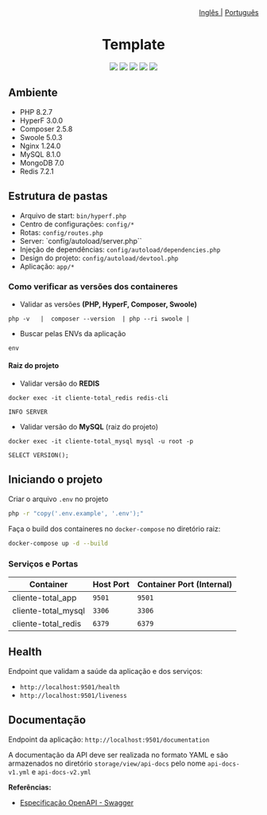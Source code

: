 <div align='right'>
    <a href="./README.md">Inglês |</a>
    <a href="./PORTUGUESE.md">Português</a>
</div>

<div align='center'>
    <h1>Template</h1>
    <a href="https://www.linkedin.com/in/leonardo-akio/" target="_blank"><img src="https://img.shields.io/badge/LinkedIn%20-blue?style=flat&logo=linkedin&labelColor=blue" target="_blank"></a> 
    <img src="https://img.shields.io/badge/version-v0.1-blue"/>
    <img src="https://img.shields.io/github/contributors/akioleo/MoneyTransaction_v2"/>
    <img src="https://img.shields.io/github/stars/akioleo/MoneyTransaction_v2?style=sociale"/>
    <img src="https://img.shields.io/github/forks/akioleo/MoneyTransaction_v2?style=social"/>
</div>

## Ambiente
- PHP 8.2.7
- HyperF 3.0.0
- Composer 2.5.8
- Swoole 5.0.3
- Nginx 1.24.0
- MySQL 8.1.0
- MongoDB 7.0
- Redis 7.2.1

## Estrutura de pastas
- Arquivo de start: `bin/hyperf.php`
- Centro de configurações: `config/*`
- Rotas: `config/routes.php`
- Server: `config/autoload/server.php``
- Injeção de dependências: `config/autoload/dependencies.php`
- Design do projeto: `config/autoload/devtool.php`
- Aplicação: `app/*`

### Como verificar as versões dos containeres

- Validar as versões **(PHP, HyperF, Composer, Swoole)**
```
php -v   |  composer --version  | php --ri swoole | 
```

- Buscar pelas ENVs da aplicação
```
env
```
#### Raiz do projeto
- Validar versão do **REDIS** 
```
docker exec -it cliente-total_redis redis-cli
```
```
INFO SERVER
```
- Validar versão do **MySQL** (raiz do projeto)
```
docker exec -it cliente-total_mysql mysql -u root -p 
```
```
SELECT VERSION();
```

## Iniciando o projeto
Criar o arquivo `.env` no projeto
```bash
php -r "copy('.env.example', '.env');"
```    
Faça o build dos containeres no `docker-compose` no diretório raiz:
```bash
docker-compose up -d --build
```


### Serviços e Portas

| Container              | Host Port | Container Port (Internal) |
| ---------------------- | --------- | ------------------------- |
| cliente-total_app        | `9501`    | `9501`                  |
| cliente-total_mysql      | `3306`    | `3306`                  |
| cliente-total_redis      | `6379`    | `6379`                  |

## Health
Endpoint que validam a saúde da aplicação e dos serviços:

- `http://localhost:9501/health`
- `http://localhost:9501/liveness`

## Documentação 
Endpoint da aplicação: `http://localhost:9501/documentation`

A documentação da API deve ser realizada no formato YAML e são armazenados no diretório `storage/view/api-docs` pelo nome `api-docs-v1.yml` e `api-docs-v2.yml`

**Referências:**
- [Especificação OpenAPI - Swagger](https://swagger.io/specification/)
